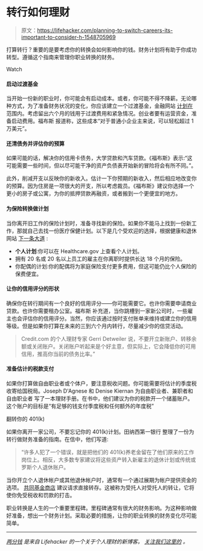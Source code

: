 # 转行如何理财

> 原文：<https://lifehacker.com/planning-to-switch-careers-its-important-to-consider-h-1548705969>

打算转行？重要的是要考虑你的转换会如何影响你的钱。财务计划将有助于你成功转型。遵循这个指南来管理你职业转换的财务。

Watch

#### 启动过渡基金

当开始一份新的职业时，你可能会有启动成本。或者，你可能不得不降薪。无论哪种方式，为了准备财务状况的变化，你应该建立一个过渡基金，金融网站 [计划在](http://planningwithinreach.com/contemplating-a-career-change/) 范围内。考虑留出六个月的钱用于过渡费用和紧急情况。创业者要有运营资金，准备启动费用。福布斯 报道称，这些成本“对于普通小企业主来说，可以轻松超过 1 万美元”。

#### 还清债务并评估你的预算

如果可能的话，解决你的信用卡债务，大学贷款和汽车贷款。《福布斯》表示:“这可能需要一些时间，但以尽可能干净的资产负债表开始新的冒险将会有所不同。”。

此外，削减开支以反映你的新收入。估计一下你预期的新收入，然后相应地改变你的预算。因为住房是一项很大的开支，所以考虑裁员。《福布斯》建议你选择一个更小的房子或公寓，为你的抵押贷款再融资，或者搬到一个更便宜的地方。

#### 为保险转换做计划

当你离开旧工作的保险计划时，准备寻找新的保险。如果你不能马上找到一份新工作，那就自己去找一份医疗保健计划。以下是几个受欢迎的选择，根据健康和退休网站 [下一条大道](http://www.nextavenue.org/blog/how-self-employed-women-should-shop-health-insurance) :

*   **个人计划**:你可以在 Healthcare.gov 上查看个人计划。
*   拥有 20 名或 20 名以上员工的雇主在你离职时提供长达 18 个月的保险。
*   你配偶的计划:你的配偶将为家庭保险支付更多费用，但这可能仍比个人保险的保费便宜。

#### 让你的信用评分的形状

确保你在转行期间有一个良好的信用评分——你可能需要它。也许你需要申请商业贷款。也许你需要租办公室。福布斯 补充道，当你跳槽到一家新公司时，一些雇主也会评估你的信用评分。当然，你应该通过按时支付账单来维持或建立你的信用等级。但是如果你打算在未来的三到六个月内转行，尽量减少你的信贷活动。

> Credit.com 的个人理财专家 Gerri Detweiler 说，不要开立新账户、转移余额或关闭账户。关闭账户听起来是个好主意，但实际上，它会降低你的可用信用，推高你当前的债务比率。”

#### 准备估计的税款支付

如果你打算做自由职业者或个体户，要注意税收问题。你可能需要将估计的季度税收寄给国税局。Joseph D'Agnese 和 Denise Kiernan 为自由职业者、兼职者和自由职业者 写了一本理财手册。在书中，他们建议为你的税款开一个储蓄账户。这个账户的目标是“有足够的钱支付季度税和任何额外的年度税”

翻转你的 401(k)

如果你离开一家公司，不要忘记你的 401(k)计划。田纳西第一银行 整理了一份为转行做财务准备的指南。在信中，他们写道:

> “许多人犯了一个错误，就是把他们的 401(k)养老金留在了他们原来的工作岗位上。相反，大多数专家建议将这些资产转入新雇主的退休计划或传统或罗斯个人退休账户。

当你开立个人退休帐户或其他退休帐户时，通常有一个通过展期为帐户提供资金的选项。 [共同基金商店](http://www.mutualfundstore.com/career-job-change) 建议请求直接转存。这被称为受托人对受托人的转让，它将使你免受税收和罚款的打击。

职业转换是人生的一个重要里程碑。里程碑通常有很大的财务影响。为这种影响做好准备，想出一个财务计划。采取必要的措施，让你的职业转换的财务变化尽可能简单。

* * *

[*两分钱*](http://twocents.lifehacker.com/) *是来自 Lifehacker 的一个关于个人理财的新博客。* [*关注我们这里的*](https://twitter.com/TwoCentsLH) *。*